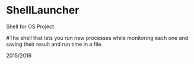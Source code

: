 # ShellLauncher
Shell for OS Project.

#The shell that lets you run new processes while monitoring each one and saving their result and run time in a file.



2015/2016
